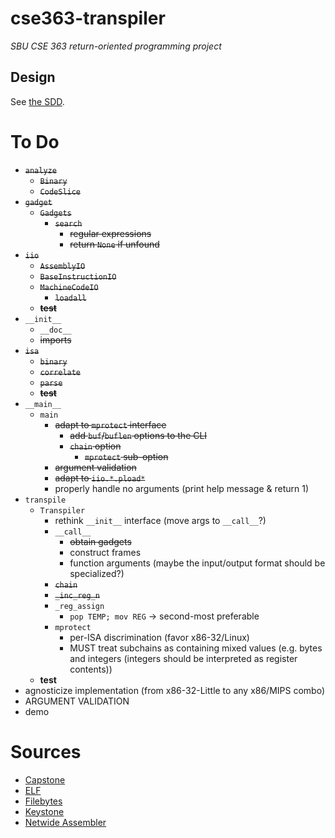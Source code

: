 # cse363-transpiler
*SBU CSE 363 return-oriented programming project*

## Design
See [the SDD](SDD.md).

# To Do
- ~~`analyze`~~
	- ~~`Binary`~~
	- ~~`CodeSlice`~~
- ~~`gadget`~~
	- ~~`Gadgets`~~
		- ~~`search`~~
			- ~~regular expressions~~
			- ~~return `None` if unfound~~
- ~~`iio`~~
	- ~~`AssemblyIO`~~
	- ~~`BaseInstructionIO`~~
	- ~~`MachineCodeIO`~~
		- ~~`loadall`~~
	- ~~**test**~~
- `__init__`
	- `__doc__`
	- ~~imports~~
- ~~`isa`~~
	- ~~`binary`~~
	- ~~`correlate`~~
	- ~~`parse`~~
	- ~~**test**~~
- `__main__`
	- `main`
		- ~~adapt to `mprotect` interface~~
			- ~~add `buf`/`buflen` options to the CLI~~
			- ~~`chain` option~~
				- ~~`mprotect` sub-option~~
		- ~~argument validation~~
		- ~~adapt to `iio.*.pload*`~~
		- properly handle no arguments (print help message & return 1)
- `transpile`
	- `Transpiler`
		- rethink `__init__` interface (move args to `__call__`?)
		- `__call__`
			- ~~obtain gadgets~~
			- construct frames
			- function arguments (maybe the input/output format
				should be specialized?)
		- ~~`chain`~~
		- ~~`_inc_reg_n`~~
		- `_reg_assign`
			- `pop TEMP; mov REG` -> second-most preferable
		- `mprotect`
			- per-ISA discrimination (favor x86-32/Linux)
			- MUST treat subchains as containing mixed values
				(e.g. bytes and integers (integers should be
				interpreted as register contents))
	- **test**
- agnosticize implementation (from x86-32-Little to any x86/MIPS combo)
- ARGUMENT VALIDATION
- demo

# Sources
- [Capstone](https://www.capstone-engine.org)
- [ELF](https://wiki.osdev.org/ELF)
- [Filebytes]()
- [Keystone](https://www.keystone-engine.org)
- [Netwide Assembler]()

